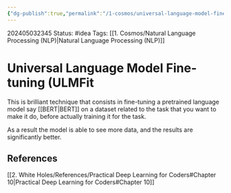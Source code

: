 ```yaml
---
{"dg-publish":true,"permalink":"/1-cosmos/universal-language-model-fine-tuning-ulm-fit/","created":"2024-08-31T23:47:13.579-04:00","updated":"2024-05-20T21:44:33.049-04:00"}
---
```


202405032345
Status: #idea
Tags: [[1. Cosmos/Natural Language Processing (NLP)\|Natural Language Processing (NLP)]]
# Universal Language Model Fine-tuning (ULMFit
This is brilliant technique that consists in fine-tuning a pretrained language model say [[BERT\|BERT]] on a dataset related to the task that you want to make it do, before actually training it for the task. 

As a result the model is able to see more data, and the results are significantly better.
## References
[[2. White Holes/References/Practical Deep Learning for Coders#Chapter 10\|Practical Deep Learning for Coders#Chapter 10]]


